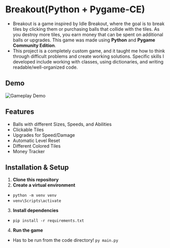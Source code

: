 # Breakout(Python + Pygame-CE)
 - Breakout is a game inspired by Idle Breakout, where the goal is to break tiles by clicking them or purchasing balls that collide with the tiles. As you destroy more tiles, you earn money that can be spent on additional balls or upgrades. This game was made using **Python** and **Pygame Community Edition**.
 - This project is a completely custom game, and it taught me how to think through difficult problems and create working solutions. Specific skills I developed include working with classes, using dictionaries, and writing readable/well-organized code.

## Demo
![Gameplay Demo](media/Breakout%20GIF.gif)
## Features
 - Balls with different Sizes, Speeds, and Abilities
 - Clickable Tiles
 - Upgrades for Speed/Damage
 - Automatic Level Reset
 - Different Colored Tiles
 - Money Tracker
## Installation & Setup
1. **Clone this repository**
2. **Create a virtual environment**
- `python -m venv venv`
- `venv\Scripts\activate`
3. **Install dependencies**
 - `pip install -r requirements.txt`
4. **Run the game**
 - Has to be run from the code directory! `py main.py`
